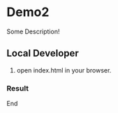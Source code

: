 # Demo2

Some Description!

## Local Developer

1. open index.html in  your browser.

### Result

End
